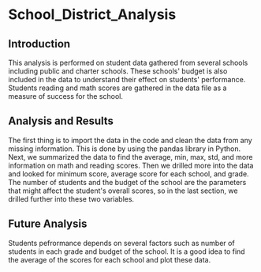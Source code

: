 # School_District_Analysis
## Introduction

This analysis is performed on student data gathered from several schools including public and charter schools. These schools' budget is also included in the data to understand their effect on students' performance. Students reading and math scores are gathered in the data file as a measure of success for the school.

## Analysis and Results

The first thing is to import the data in the code and clean the data from any missing information. This is done by using the pandas library in Python. Next, we summarized the data to find the average, min, max, std, and more information on math and reading scores. Then we drilled more into the data and looked for minimum score, average score for each school, and grade. The number of students and the budget of the school are the parameters that might affect the student's overall scores, so in the last section, we drilled further into these two variables.

## Future Analysis
Students pefrormance depends on several factors such as number of students in each grade and budget of the school. It is a good idea to find the average of the scores for each school and plot these data.
